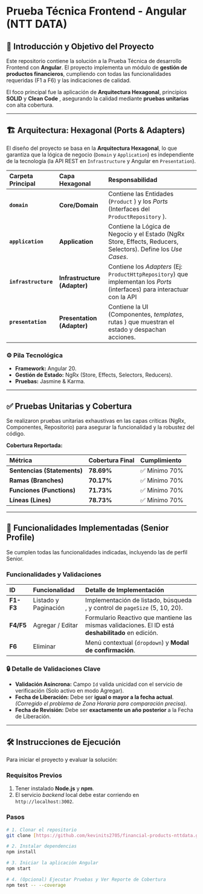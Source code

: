 # Prueba Técnica Frontend - Angular (NTT DATA)

## 🎯 Introducción y Objetivo del Proyecto

Este repositorio contiene la solución a la Prueba Técnica de desarrollo Frontend con **Angular**. El proyecto implementa un módulo de **gestión de productos financieros**, cumpliendo con todas las funcionalidades requeridas (F1 a F6) y las indicaciones de calidad.

El foco principal fue la aplicación de **Arquitectura Hexagonal**, principios **SOLID** y **Clean Code** , asegurando la calidad mediante **pruebas unitarias** con alta cobertura.

---

## 🏗 Arquitectura: Hexagonal (Ports & Adapters)

El diseño del proyecto se basa en la **Arquitectura Hexagonal**, lo que garantiza que la lógica de negocio (`Domain` y `Application`) es independiente de la tecnología (la API REST en `Infrastructure` y Angular en `Presentation`).

| Carpeta Principal | Capa Hexagonal | Responsabilidad |
| :--- | :--- | :--- |
| **`domain`** | **Core/Domain** | Contiene las Entidades (`Product` ) y los *Ports* (Interfaces del `ProductRepository` ). |
| **`application`** | **Application** | Contiene la Lógica de Negocio y el Estado (NgRx Store, Effects, Reducers, Selectors). Define los *Use Cases*. |
| **`infrastructure`** | **Infrastructure (Adapter)** | Contiene los *Adapters* (Ej: `ProductHttpRepository`) que implementan los *Ports* (interfaces) para interactuar con la API |
| **`presentation`** | **Presentation (Adapter)** | Contiene la UI (Componentes, *templates*, rutas ) que muestran el estado y despachan acciones. |

### ⚙️ Pila Tecnológica

* **Framework:** Angular 20.
* **Gestión de Estado:** NgRx (Store, Effects, Selectors, Reducers).
* **Pruebas:** Jasmine & Karma.

---

## ✅ Pruebas Unitarias y Cobertura

Se realizaron pruebas unitarias exhaustivas en las capas críticas (NgRx, Componentes, Repositorio) para asegurar la funcionalidad y la robustez del código.

**Cobertura Reportada:**

| Métrica | Cobertura Final | Cumplimiento |
| :--- | :--- | :--- |
| **Sentencias (Statements)** | **78.69%** | ✅ Mínimo 70%  |
| **Ramas (Branches)** | **70.17%** | ✅ Mínimo 70%  |
| **Funciones (Functions)** | **71.73%** | ✅ Mínimo 70%  |
| **Líneas (Lines)** | **78.73%** | ✅ Mínimo 70%  |

---

## 🚀 Funcionalidades Implementadas (Senior Profile)

Se cumplen todas las funcionalidades indicadas, incluyendo las de perfil Senior.

### Funcionalidades y Validaciones

| ID | Funcionalidad | Detalle de Implementación |
| :--- | :--- | :--- |
| **F1-F3** | Listado y Paginación | Implementación de listado, búsqueda , y control de `pageSize` (5, 10, 20). |
| **F4/F5** | Agregar / Editar | Formulario Reactivo que mantiene las mismas validaciones. El ID está **deshabilitado** en edición. |
| **F6** | Eliminar | Menú contextual (`dropdown`) y **Modal de confirmación**. |

### 🔒 Detalle de Validaciones Clave

* **Validación Asíncrona:** Campo `Id` valida unicidad con el servicio de verificación (Solo activo en modo Agregar).
* **Fecha de Liberación:** Debe ser **igual o mayor a la fecha actual**. *(Corregido el problema de Zona Horaria para comparación precisa)*.
* **Fecha de Revisión:** Debe ser **exactamente un año posterior** a la Fecha de Liberación.

---

## 🛠 Instrucciones de Ejecución

Para iniciar el proyecto y evaluar la solución:

### Requisitos Previos
1. Tener instalado **Node.js** y **npm**.
2. El servicio *backend* local debe estar corriendo en `http://localhost:3002`.

### Pasos
```bash
# 1. Clonar el repositorio
git clone [https://github.com/kevinits2705/financial-products-nttdata.git](https://github.com/kevinits2705/financial-products-nttdata.git)

# 2. Instalar dependencias
npm install

# 3. Iniciar la aplicación Angular
npm start

# 4. (Opcional) Ejecutar Pruebas y Ver Reporte de Cobertura
npm test -- --coverage
